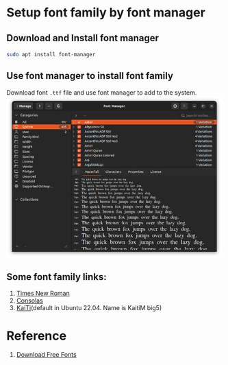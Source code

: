 # Setup font family by font manager

## Download and Install font manager
```sh
sudo apt install font-manager
```

## Use font manager to install font family
Download font `.ttf` file and use font manager to add to the system.
![font manager](figs/font_manager.png)

## Some font family links:
1. [Times New Roman](https://www.download-free-fonts.com/details/86463/times-new-roman)
2. [Consolas](https://www.download-free-fonts.com/details/95277/consolas)
3. [KaiTi](https://github.com/hadziq/ntust-thesis/blob/master/%E4%B8%AD%E6%96%87%E7%89%88%E6%9C%AC/%E6%A8%99%E6%A5%B7%E9%AB%94.ttf)(default in Ubuntu 22.04. Name is KaitiM big5)

# Reference
1. [Download Free Fonts](https://www.download-free-fonts.com)